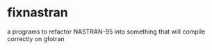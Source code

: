# fixnastran
a programs to refactor NASTRAN-95 into something that will compile correctly on gfotran
